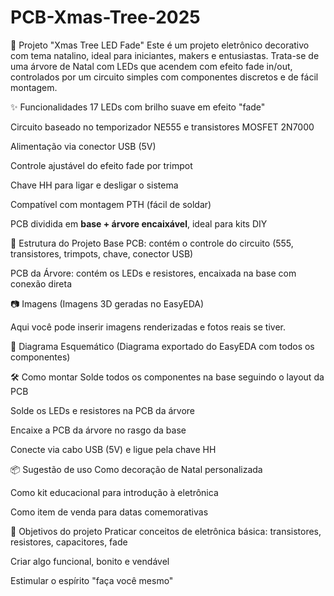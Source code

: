 # PCB-Xmas-Tree-2025

🌲 Projeto "Xmas Tree LED Fade"
Este é um projeto eletrônico decorativo com tema natalino, ideal para iniciantes, makers e entusiastas. Trata-se de uma árvore de Natal com LEDs que acendem com efeito fade in/out, controlados por um circuito simples com componentes discretos e de fácil montagem.

✨ Funcionalidades
17 LEDs com brilho suave em efeito "fade"

Circuito baseado no temporizador NE555 e transistores MOSFET 2N7000

Alimentação via conector USB (5V)

Controle ajustável do efeito fade por trimpot

Chave HH para ligar e desligar o sistema

Compatível com montagem PTH (fácil de soldar)

PCB dividida em **base + árvore encaixável**, ideal para kits DIY

🧩 Estrutura do Projeto
Base PCB: contém o controle do circuito (555, transistores, trimpots, chave, conector USB)

PCB da Árvore: contém os LEDs e resistores, encaixada na base com conexão direta

📷 Imagens
(Imagens 3D geradas no EasyEDA)

Aqui você pode inserir imagens renderizadas e fotos reais se tiver.

📐 Diagrama Esquemático
(Diagrama exportado do EasyEDA com todos os componentes)

🛠️ Como montar
Solde todos os componentes na base seguindo o layout da PCB

Solde os LEDs e resistores na PCB da árvore

Encaixe a PCB da árvore no rasgo da base

Conecte via cabo USB (5V) e ligue pela chave HH

📦 Sugestão de uso
Como decoração de Natal personalizada

Como kit educacional para introdução à eletrônica

Como item de venda para datas comemorativas

🎯 Objetivos do projeto
Praticar conceitos de eletrônica básica: transistores, resistores, capacitores, fade

Criar algo funcional, bonito e vendável

Estimular o espírito "faça você mesmo"


